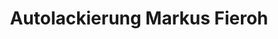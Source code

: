 ---
title: "Autolackierung Markus Fieroh"
url: /neumuenster/autolackierung-markus-fieroh/
shop: Autowerkstatt
---